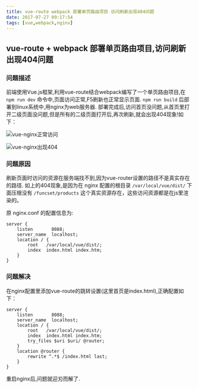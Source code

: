 ```yaml
---
title: vue-route webpack 部署单页路由项目 访问刷新出现404问题
date: 2017-07-27 09:17:54
tags: [vue,webpack,nginx]
---
```

## vue-route + webpack 部署单页路由项目,访问刷新出现404问题

### 问题描述
前端使用Vue.js框架,利用vue-route结合webpack编写了一个单页路由项目,在 ```npm run dev``` 命令中,页面访问正常,F5刷新也正常显示页面. ```npm run build``` 后部署到linux系统中,用nginx为web服务器. 部署完成后,访问首页没问题,从首页里打开二级页面没问题,但是所有的二级页面打开后,再次刷新,就会出现404现象!如下：
<!-- more -->

![vue-nginx正常访问](/assets/images/vue/vue-nginx正常访问.png)

![vue-nginx出现404](/assets/images/vue/vue-nginx出现404.png)

### 问题原因
刷新页面时访问的资源在服务端找不到,因为vue-router设置的路径不是真实存在的路径.
如上的404现象,是因为在 nginx 配置的根目录 ```/var/local/vue/dist/``` 下面压根没有 ```/funcset/products``` 这个真实资源存在，这些访问资源都是在js里渲染的。

原 nginx.conf 的配置信息为:
```
server {
    listen       8088;
    server_name  localhost;
    location / {
        root   /var/local/vue/dist/;
        index  index.html index.htm;
    }
}
```

### 问题解决
在nginx配置里添加vue-route的跳转设置(这里首页是index.html),正确配置如下：
```
server {
    listen       8088;
    server_name  localhost;
    location / {
        root   /var/local/vue/dist/;
        index  index.html index.htm;
        try_files $uri $uri/ @router;
    }
    location @router {
        rewrite ^.*$ /index.html last;
    }
}
```

重启nginx后,问题就迎刃而解了.